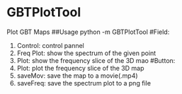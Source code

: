# GBTPlotTool
Plot GBT Maps
##Usage
python -m GBTPlotTool
#Field:
1. Control: control pannel
2. Freq Plot: show the spectrum of the given point
3. Plot: show the frequency slice of the 3D mao
#Button: 
1. Plot: plot the frequency slice of the 3D map
2. saveMov: save the map to a movie(.mp4)
3. saveFreq: save the spectrum plot to a png file



